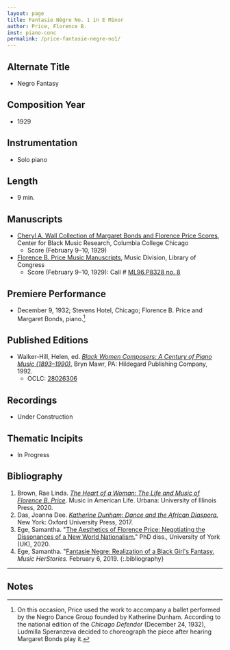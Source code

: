```yaml
---
layout: page
title: Fantasie Nègre No. 1 in E Minor 
author: Price, Florence B.
inst: piano-conc
permalink: /price-fantasie-negre-no1/
---
```


## Alternate Title
- Negro Fantasy 

## Composition Year
- 1929

## Instrumentation
- Solo piano

## Length
- 9 min.

## Manuscripts
- <a href="https://digitalcommons.colum.edu/cmbr_guides/index.3.html" target="_blank">Cheryl A. Wall Collection of Margaret Bonds and Florence Price Scores</a>, Center for Black Music Research, Columbia College Chicago
    * Score (February 9&ndash;10, 1929)
- <a href="https://lccn.loc.gov/2020570150" target="_blank">Florence B. Price Music Manuscripts</a>, Music Division, Library of Congress
    * Score (February 9&ndash;10, 1929): Call # <a href="https://lccn.loc.gov/91757007" target="_blank">ML96.P8328 no. 8</a>

## Premiere Performance
- December 9, 1932; Stevens Hotel, Chicago; Florence B. Price and Margaret Bonds, piano.[^fn1]

## Published Editions
- Walker-Hill, Helen, ed. <a href="https://www.hildegard.com/catalog.php?keyword=490-01070" target="_blank">*Black Women Composers: A Century of Piano Music (1893&ndash;1990).*</a> Bryn Mawr, PA: Hildegard Publishing Company, 1992.
    * OCLC: <a href="https://www.worldcat.org/title/28026306" target="_blank">28026306</a>

## Recordings
- Under Construction

## Thematic Incipits
- In Progress

## Bibliography
1. Brown, Rae Linda. <a href="https://www.worldcat.org/title/1122800180" target="_blank">*The Heart of a Woman: The Life and Music of Florence B. Price*</a>. Music in American Life. Urbana: University of Illinois Press, 2020.
2. Das, Joanna Dee. <a href="https://www.worldcat.org/title/961408226" target="_blank">*Katherine Dunham: Dance and the African Diaspora.*</a> New York: Oxford University Press, 2017.
3. Ege, Samantha. "<a href="https://etheses.whiterose.ac.uk/27318/" target="_blank">The Aesthetics of Florence Price: Negotiating the Dissonances of a New World Nationalism.</a>" PhD diss., University of York (UK), 2020.
4. Ege, Samantha. "<a href="https://www.samanthaege.com/post/fantasie-negre-realization-of-a-black-girl-s-fantasy" target="_blank">Fantasie Negre: Realization of a Black Girl's Fantasy.</a> *Music HerStories.* February 6, 2019.
{:.bibliography}

---

## Notes

[^fn1]: On this occasion, Price used the work to accompany a ballet performed by the Negro Dance Group founded by Katherine Dunham. According to the national edition of the *Chicago Defender* (December 24, 1932), Ludmilla Speranzeva decided to choreograph the piece after hearing Margaret Bonds play it. 

